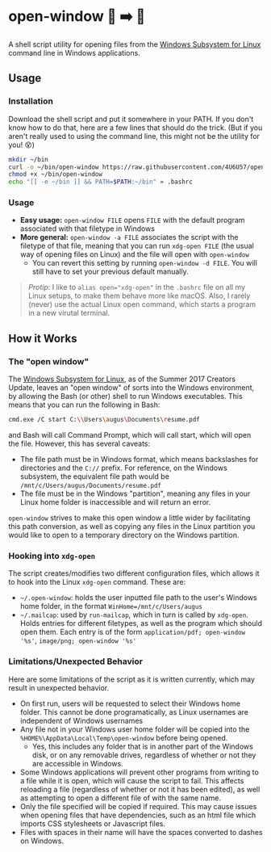 # open-window :open_file_folder: :arrow_right: :floppy_disk:

A shell script utility for opening files from the [Windows Subsystem for Linux][wsl] command line in Windows applications.

## Usage

### Installation

Download the shell script and put it somewhere in your PATH. If you don't know how to do that, here are a few lines that should do the trick. (But if you aren't really used to using the command line, this might not be the utility for you! :dizzy_face:)

```bash
mkdir ~/bin
curl -o ~/bin/open-window https://raw.githubusercontent.com/4U6U57/open-window/master/open-window.sh
chmod +x ~/bin/open-window
echo "[[ -e ~/bin ]] && PATH=$PATH:~/bin" » .bashrc
```

### Usage

- **Easy usage:** `open-window FILE` opens `FILE` with the default program associated with that filetype in Windows
- **More general:** `open-window -a FILE` associates the script with the filetype of that file, meaning that you can run `xdg-open FILE` (the usual way of opening files on Linux) and the file will open with `open-window`
    - You can revert this setting by running `open-window -d FILE`. You will still have to set your previous default manually.

> *Protip:* I like to `alias open="xdg-open"` in the `.bashrc` file on all my Linux setups, to make them behave more like macOS. Also, I rarely (never) use the actual Linux open command, which starts a program in a new virutal terminal.

## How it Works

### The "open window"

The [Windows Subsystem for Linux][wsl], as of the Summer 2017 Creators Update, leaves an "open window" of sorts into the Windows environment, by allowing the Bash (or other) shell to run Windows executables. This means that you can run the following in Bash:

```bash
cmd.exe /C start C:\\Users\augus\Documents\resume.pdf
```

and Bash will call Command Prompt, which will call start, which will open the file. However, this has several caveats:

- The file path must be in Windows format, which means backslashes for directories and the `C://` prefix. For reference, on the Windows subsystem, the equivalent file path would be `/mnt/c/Users/augus/Documents/resume.pdf`
- The file must be in the Windows "partition", meaning any files in your Linux home folder is inaccessible and will return an error.

`open-window` strives to make this open window a little wider by facilitating this path conversion, as well as copying any files in the Linux partition you would like to open to a temporary directory on the Windows partition.

### Hooking into `xdg-open`

The script creates/modifies two different configuration files, which allows it to hook into the Linux `xdg-open` command. These are:

- `~/.open-window`: holds the user inputted file path to the user's Windows home folder, in the format `WinHome=/mnt/c/Users/augus`
- `~/.mailcap`: used by `run-mailcap`, which in turn is called by `xdg-open`. Holds entries for different filetypes, as well as the program which should open them. Each entry is of the form `application/pdf; open-window '%s'`, `image/png; open-window '%s'`

### Limitations/Unexpected Behavior

Here are some limitations of the script as it is written currently, which may result in unexpected behavior.

- On first run, users will be requested to select their Windows home folder. This cannot be done programatically, as Linux usernames are independent of Windows usernames
- Any file not in your Windows user home folder will be copied into the `%HOME%\AppData\Local\Temp\open-window` before being opened.
    - Yes, this includes any folder that is in another part of the Windows disk, or on any removable drives, regardless of whether or not they are accessible in Windows.
- Some Windows applications will prevent other programs from writing to a file while it is open, which will cause the script to fail. This affects reloading a file (regardless of whether or not it has been edited), as well as attempting to open a different file of with the same name.
- Only the file specified will be copied if required. This may cause issues when opening files that have dependencies, such as an html file which imports CSS stylesheets or Javascript files.
- Files with spaces in their name will have the spaces converted to dashes on Windows. 

[wsl]: https://msdn.microsoft.com/en-us/commandline/wsl/about
